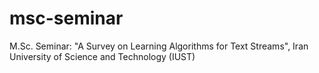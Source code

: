 # msc-seminar
M.Sc. Seminar: "A Survey on Learning Algorithms for Text Streams", Iran University of Science and Technology (IUST)
